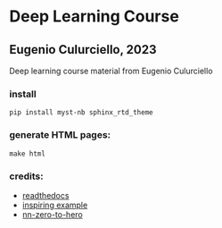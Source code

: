 # Deep Learning Course

## Eugenio Culurciello, 2023


Deep learning course material from Eugenio Culurciello

### install

```pip install myst-nb sphinx_rtd_theme```


### generate HTML pages:

```make html```


### credits:

- [readthedocs](https://docs.readthedocs.io/)
- [inspiring example](https://bebi103a.github.io/)
- [nn-zero-to-hero](https://github.com/karpathy/nn-zero-to-hero/)